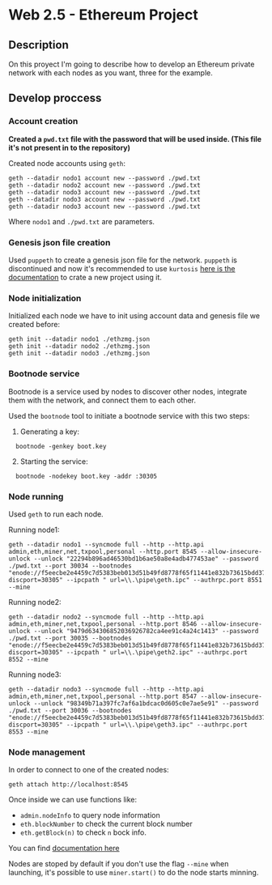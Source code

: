 # Web 2.5 - Ethereum Project

## Description 

On this proyect I'm going to describe how to develop an Ethereum private network with each nodes as you want, three for the example.

## Develop proccess

### Account creation 

**Created a `pwd.txt` file with the password that will be used inside. (This file it's not present in to the repository)**

Created node accounts using `geth`: 

```
geth --datadir nodo1 account new --password ./pwd.txt
geth --datadir nodo2 account new --password ./pwd.txt
geth --datadir nodo3 account new --password ./pwd.txt
geth --datadir nodo3 account new --password ./pwd.txt
geth --datadir nodo3 account new --password ./pwd.txt
```

Where `nodo1` and `./pwd.txt` are parameters.

### Genesis json file creation

Used `puppeth` to create a genesis json file for the network. 
`puppeth` is discontinued and now it's recommended to use `kurtosis` [here is the documentation](https://geth.ethereum.org/docs/fundamentals/kurtosis) to crate a new project using it.

### Node initialization 

Initialized each node we have to init using account data and genesis file we created before:

```
geth init --datadir nodo1 ./ethzmg.json
geth init --datadir nodo2 ./ethzmg.json
geth init --datadir nodo3 ./ethzmg.json
```

### Bootnode service

Bootnode is a service used by nodes to discover other nodes, integrate them with the network, and connect them to each other.

Used the `bootnode` tool to initiate a bootnode service with this two steps: 

1. Generating a key: 
```
  bootnode -genkey boot.key
```

2. Starting the service: 
```
  bootnode -nodekey boot.key -addr :30305
```

### Node running

Used `geth` to run each node. 

Running node1:
```
geth --datadir nodo1 --syncmode full --http --http.api admin,eth,miner,net,txpool,personal --http.port 8545 --allow-insecure-unlock --unlock "22294b896ad46530bd1b6ae50a8e4adb477453ae" --password ./pwd.txt --port 30034 --bootnodes "enode://f5eecbe2e4459c7d5383beb013d51b49fd8778f65f11441e832b73615bdd376527fa9bfa3d7e2fd7ee3e3d567c01bfd8775e38eb845b82a733dfcc44a0b70b09@127.0.0.1:0?discport=30305" --ipcpath " url=\\.\pipe\geth.ipc" --authrpc.port 8551 --mine
```

Running node2:
```
geth --datadir nodo2 --syncmode full --http --http.api admin,eth,miner,net,txpool,personal --http.port 8546 --allow-insecure-unlock --unlock "9479d634306852036926782ca4ee91c4a24c1413" --password ./pwd.txt --port 30035 --bootnodes "enode://f5eecbe2e4459c7d5383beb013d51b49fd8778f65f11441e832b73615bdd376527fa9bfa3d7e2fd7ee3e3d567c01bfd8775e38eb845b82a733dfcc44a0b70b09@127.0.0.1:0?discport=30305" --ipcpath " url=\\.\pipe\geth2.ipc" --authrpc.port 8552 --mine
```

Running node3:
```
geth --datadir nodo3 --syncmode full --http --http.api admin,eth,miner,net,txpool,personal --http.port 8547 --allow-insecure-unlock --unlock "98349b71a397fc7af6a1bdcac0d605c0e7ae5e91" --password ./pwd.txt --port 30036 --bootnodes "enode://f5eecbe2e4459c7d5383beb013d51b49fd8778f65f11441e832b73615bdd376527fa9bfa3d7e2fd7ee3e3d567c01bfd8775e38eb845b82a733dfcc44a0b70b09@127.0.0.1:0?discport=30305" --ipcpath " url=\\.\pipe\geth3.ipc" --authrpc.port 8553 --mine
```

### Node management

In order to connect to one of the created nodes: 

```
geth attach http://localhost:8545
``` 

Once inside we can use functions like:

- `admin.nodeInfo` to query node information 
- `eth.blockNumber` to check the current block number
- `eth.getBlock(n)` to check `n` bock info.

You can find [documentation here](https://geth.ethereum.org/docs/interacting-with-geth/rpc/ns-admin)

Nodes are stoped by default if you don't use the flag `--mine` when launching, it's possible to use `miner.start()` to do the node starts minning.